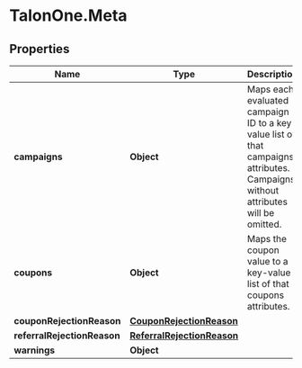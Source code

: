 # TalonOne.Meta

## Properties
Name | Type | Description | Notes
------------ | ------------- | ------------- | -------------
**campaigns** | **Object** | Maps each evaluated campaign ID to a key-value list of that campaigns attributes. Campaigns without attributes will be omitted. | [optional] 
**coupons** | **Object** | Maps the coupon value to a key-value list of that coupons attributes. | [optional] 
**couponRejectionReason** | [**CouponRejectionReason**](CouponRejectionReason.md) |  | [optional] 
**referralRejectionReason** | [**ReferralRejectionReason**](ReferralRejectionReason.md) |  | [optional] 
**warnings** | **Object** |  | [optional] 


